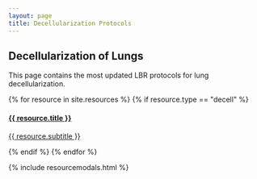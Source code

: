 ```yaml
---
layout: page
title: Decellularization Protocols
---
```


## Decellularization of Lungs 

This page contains the most updated LBR protocols for lung decellularization.

<div class="row">
{% for resource in site.resources %}
{% if resource.type == "decell" %}
    <div class="col-md col-sm-11 portfolio-item effect1">
        <a href="#r{{ resource.page }}" class="portfolio-link" data-toggle="modal">
            <img src="{{ resource.image }}" class="img-fluid grid-img" alt="">
            <div class="portfolio-caption">
                <h4>{{ resource.title }}</h4>
                <p class="text-muted">{{ resource.subtitle }}</p>
           </div>
        </a>                  
    </div>
{% endif %}
{% endfor %}
</div>

{% include resourcemodals.html %}
